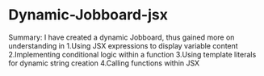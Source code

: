 # Dynamic-Jobboard-jsx

Summary:
I have created a dynamic Jobboard, thus gained more on understanding in
1.Using JSX expressions to display variable content
2.Implementing conditional logic within a function
3.Using template literals for dynamic string creation
4.Calling functions within JSX
